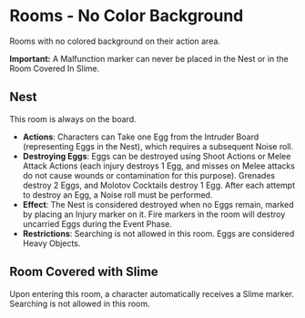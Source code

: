 # Rooms - No Color Background

Rooms with no colored background on their action area.

**Important:** A Malfunction marker can never be placed in the Nest or in the Room Covered In Slime.

## Nest

This room is always on the board.

- **Actions**: Characters can Take one Egg from the Intruder Board (representing Eggs in the Nest), which requires a subsequent Noise roll.
- **Destroying Eggs**: Eggs can be destroyed using Shoot Actions or Melee Attack Actions (each injury destroys 1 Egg, and misses on Melee attacks do not cause wounds or contamination for this purpose). Grenades destroy 2 Eggs, and Molotov Cocktails destroy 1 Egg. After each attempt to destroy an Egg, a Noise roll must be performed.
- **Effect**: The Nest is considered destroyed when no Eggs remain, marked by placing an Injury marker on it. Fire markers in the room will destroy uncarried Eggs during the Event Phase.
- **Restrictions**: Searching is not allowed in this room. Eggs are considered Heavy Objects.

## Room Covered with Slime

Upon entering this room, a character automatically receives a Slime marker. Searching is not allowed in this room. 